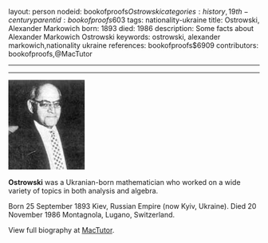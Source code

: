 layout: person
nodeid: bookofproofs$Ostrowski
categories: history,19th-century
parentid: bookofproofs$603
tags: nationality-ukraine
title: Ostrowski, Alexander Markowich
born: 1893
died: 1986
description: Some facts about Alexander Markowich Ostrowski
keywords: ostrowski, alexander markowich,nationality ukraine
references: bookofproofs$6909
contributors: bookofproofs,@MacTutor

---


---

![Ostrowski.jpg](https://github.com/bookofproofs/bookofproofs.github.io/blob/main/_sources/_assets/images/portraits/Ostrowski.jpg?raw=true)

**Ostrowski** was a Ukranian-born mathematician who worked on a wide variety of topics in both analysis and algebra.

Born 25 September 1893 Kiev, Russian Empire (now Kyiv, Ukraine). Died 20 November 1986 Montagnola, Lugano, Switzerland.


View full biography at [MacTutor](https://mathshistory.st-andrews.ac.uk/Biographies/Ostrowski/).